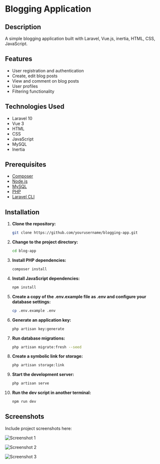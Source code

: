 # Blogging Application

## Description

A simple blogging application built with Laravel, Vue.js, inertia, HTML, CSS, JavaScript.

## Features

- User registration and authentication
- Create, edit blog posts
- View and comment on blog posts
- User profiles
- Filtering functionality

## Technologies Used

- Laravel 10
- Vue 3
- HTML
- CSS
- JavaScript
- MySQL
- Inertia

## Prerequisites

- [Composer](https://getcomposer.org/)
- [Node.js](https://nodejs.org/)
- [MySQL](https://dev.mysql.com/downloads/)
- [PHP](https://www.php.net/)
- [Laravel CLI](https://laravel.com/docs/10.x/installation)

## Installation

1. **Clone the repository:**

   ```bash
   git clone https://github.com/yourusername/blogging-app.git

2. **Change to the project directory:**

   ```bash
   cd blog-app

3. **Install PHP dependencies:**
   ```bash
   composer install

4. **Install JavaScript dependencies:**
   ```bash
   npm install

5. **Create a copy of the .env.example file as .env and configure your database settings:**
   ```bash
   cp .env.example .env
   
6. **Generate an application key:**
   ```bash
   php artisan key:generate

7. **Run database migrations:**
   ```bash
   php artisan migrate:fresh --seed
   
8. **Create a symbolic link for storage:**
   ```bash
   php artisan storage:link

9. **Start the development server:**
   ```bash
   php artisan serve
   
1. **Run the dev script in another terminal:**
   ```bash
   npm run dev
   
## Screenshots

Include project screenshots here:

![Screenshot 1](https://github.com/sounakm177/demo-for-sounak/assets/64001743/303a0786-1cdd-4e02-ba5f-5c2b3a321cf3)

![Screenshot 2](https://github.com/sounakm177/demo-for-sounak/assets/64001743/3f6e53e0-1dfd-462a-956e-284d3311a73e)

![Screenshot 3](https://github.com/sounakm177/demo-for-sounak/assets/64001743/cbe28021-bfa3-4500-9125-e1ef6a6112a0)

